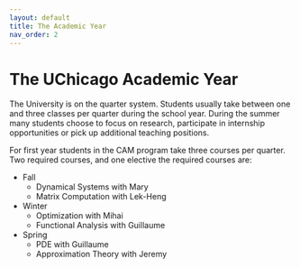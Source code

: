 ```yaml
---
layout: default
title: The Academic Year
nav_order: 2
---
```

# The UChicago Academic Year

The University is on the quarter system. Students usually take between one and
three classes per quarter during the school year. During the summer many 
students choose to focus on research, participate in internship opportunities or
pick up additional teaching positions.

For first year students in the CAM program take three courses per quarter. Two
required courses, and one elective the required courses are:
- Fall
  - Dynamical Systems with Mary
  - Matrix Computation with Lek-Heng
- Winter
  - Optimization with Mihai
  - Functional Analysis with Guillaume
- Spring
  - PDE with Guillaume
  - Approximation Theory with Jeremy
